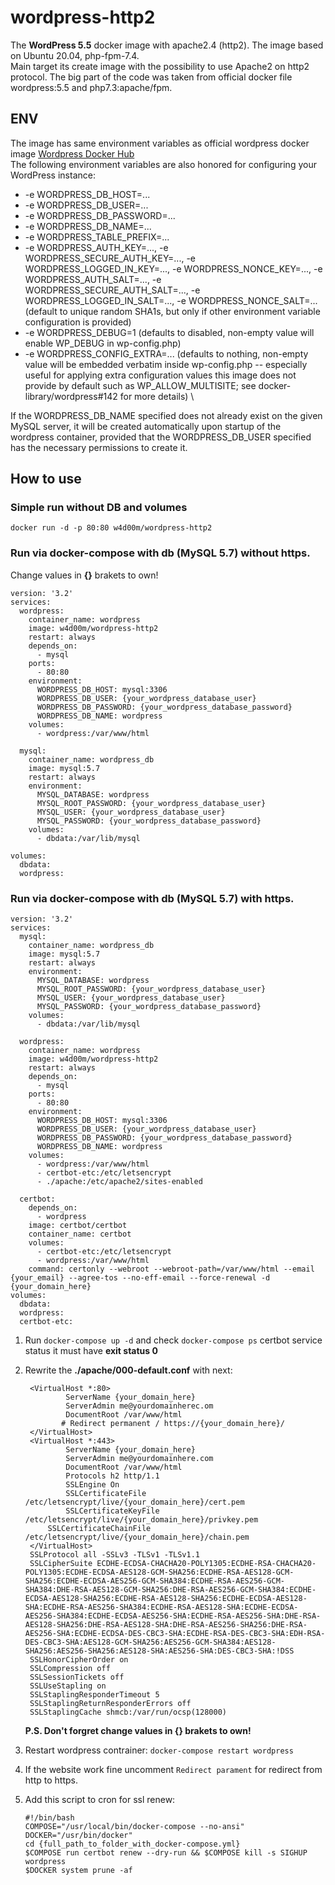 # wordpress-http2
The **WordPress 5.5** docker image with apache2.4 (http2). The image based on Ubuntu 20.04, php-fpm-7.4. \
Main target its create image with the possibility to use Apache2 on http2 protocol. The big part of the code was taken from official docker file wordpress:5.5 and php7.3:apache/fpm.

## ENV
The image has same environment variables as official wordpress docker image [Wordpress Docker Hub](https://hub.docker.com/_/wordpress) \
The following environment variables are also honored for configuring your WordPress instance:

- -e WORDPRESS_DB_HOST=...
- -e WORDPRESS_DB_USER=...
- -e WORDPRESS_DB_PASSWORD=...
- -e WORDPRESS_DB_NAME=...
- -e WORDPRESS_TABLE_PREFIX=...
- -e WORDPRESS_AUTH_KEY=..., -e WORDPRESS_SECURE_AUTH_KEY=..., -e WORDPRESS_LOGGED_IN_KEY=..., -e WORDPRESS_NONCE_KEY=..., -e WORDPRESS_AUTH_SALT=..., -e WORDPRESS_SECURE_AUTH_SALT=..., -e WORDPRESS_LOGGED_IN_SALT=..., -e WORDPRESS_NONCE_SALT=... (default to unique random SHA1s, but only if other environment variable configuration is provided)
- -e WORDPRESS_DEBUG=1 (defaults to disabled, non-empty value will enable WP_DEBUG in wp-config.php)
- -e WORDPRESS_CONFIG_EXTRA=... (defaults to nothing, non-empty value will be embedded verbatim inside wp-config.php -- especially useful for applying extra configuration values this image does not provide by default such as WP_ALLOW_MULTISITE; see docker-library/wordpress#142 for more details) \

If the WORDPRESS_DB_NAME specified does not already exist on the given MySQL server, it will be created automatically upon startup of the wordpress container, provided that the WORDPRESS_DB_USER specified has the necessary permissions to create it.


## How to use
### Simple run without DB and volumes

```
docker run -d -p 80:80 w4d00m/wordpress-http2
```

### Run via docker-compose with db (MySQL 5.7) without https.

Change values in **{}** brakets to own!
```
version: '3.2'
services:
  wordpress:
    container_name: wordpress
    image: w4d00m/wordpress-http2
    restart: always
    depends_on:
      - mysql
    ports:
      - 80:80
    environment:
      WORDPRESS_DB_HOST: mysql:3306
      WORDPRESS_DB_USER: {your_wordpress_database_user}
      WORDPRESS_DB_PASSWORD: {your_wordpress_database_password}
      WORDPRESS_DB_NAME: wordpress
    volumes:
      - wordpress:/var/www/html
      
  mysql:
    container_name: wordpress_db
    image: mysql:5.7
    restart: always
    environment:
      MYSQL_DATABASE: wordpress
      MYSQL_ROOT_PASSWORD: {your_wordpress_database_user}
      MYSQL_USER: {your_wordpress_database_user}
      MYSQL_PASSWORD: {your_wordpress_database_password} 
    volumes:
      - dbdata:/var/lib/mysql

volumes:
  dbdata:
  wordpress:
```

### Run via docker-compose with db (MySQL 5.7) with https.

```
version: '3.2'
services:
  mysql:
    container_name: wordpress_db
    image: mysql:5.7
    restart: always
    environment:
      MYSQL_DATABASE: wordpress
      MYSQL_ROOT_PASSWORD: {your_wordpress_database_user}
      MYSQL_USER: {your_wordpress_database_user}
      MYSQL_PASSWORD: {your_wordpress_database_password} 
    volumes:
      - dbdata:/var/lib/mysql

  wordpress:
    container_name: wordpress
    image: w4d00m/wordpress-http2
    restart: always
    depends_on:
      - mysql
    ports:
      - 80:80
    environment:
      WORDPRESS_DB_HOST: mysql:3306
      WORDPRESS_DB_USER: {your_wordpress_database_user}
      WORDPRESS_DB_PASSWORD: {your_wordpress_database_password}
      WORDPRESS_DB_NAME: wordpress
    volumes:
      - wordpress:/var/www/html
      - certbot-etc:/etc/letsencrypt
      - ./apache:/etc/apache2/sites-enabled
      
  certbot:
    depends_on:
      - wordpress
    image: certbot/certbot
    container_name: certbot
    volumes:
      - certbot-etc:/etc/letsencrypt
      - wordpress:/var/www/html
    command: certonly --webroot --webroot-path=/var/www/html --email {your_email} --agree-tos --no-eff-email --force-renewal -d {your_domain_here}
volumes:
  dbdata:
  wordpress:
  certbot-etc:
```

1. Run `docker-compose up -d` and check `docker-compose ps` certbot service status it must have **exit status 0**
2. Rewrite the **./apache/000-default.conf** with next:
   ```
	<VirtualHost *:80>
	        ServerName {your_domain_here}
	        ServerAdmin me@yourdomainherec.om
	        DocumentRoot /var/www/html
	       # Redirect permanent / https://{your_domain_here}/
	</VirtualHost>
	<VirtualHost *:443>
	        ServerName {your_domain_here}
	        ServerAdmin me@yourdomainhere.com
	        DocumentRoot /var/www/html
	        Protocols h2 http/1.1    
	        SSLEngine On
	        SSLCertificateFile /etc/letsencrypt/live/{your_domain_here}/cert.pem
	        SSLCertificateKeyFile /etc/letsencrypt/live/{your_domain_here}/privkey.pem
		SSLCertificateChainFile /etc/letsencrypt/live/{your_domain_here}/chain.pem 
	</VirtualHost>
	SSLProtocol all -SSLv3 -TLSv1 -TLSv1.1
	SSLCipherSuite ECDHE-ECDSA-CHACHA20-POLY1305:ECDHE-RSA-CHACHA20-POLY1305:ECDHE-ECDSA-AES128-GCM-SHA256:ECDHE-RSA-AES128-GCM-SHA256:ECDHE-ECDSA-AES256-GCM-SHA384:ECDHE-RSA-AES256-GCM-SHA384:DHE-RSA-AES128-GCM-SHA256:DHE-RSA-AES256-GCM-SHA384:ECDHE-ECDSA-AES128-SHA256:ECDHE-RSA-AES128-SHA256:ECDHE-ECDSA-AES128-SHA:ECDHE-RSA-AES256-SHA384:ECDHE-RSA-AES128-SHA:ECDHE-ECDSA-AES256-SHA384:ECDHE-ECDSA-AES256-SHA:ECDHE-RSA-AES256-SHA:DHE-RSA-AES128-SHA256:DHE-RSA-AES128-SHA:DHE-RSA-AES256-SHA256:DHE-RSA-AES256-SHA:ECDHE-ECDSA-DES-CBC3-SHA:ECDHE-RSA-DES-CBC3-SHA:EDH-RSA-DES-CBC3-SHA:AES128-GCM-SHA256:AES256-GCM-SHA384:AES128-SHA256:AES256-SHA256:AES128-SHA:AES256-SHA:DES-CBC3-SHA:!DSS
	SSLHonorCipherOrder on
	SSLCompression off
	SSLSessionTickets off
	SSLUseStapling on
	SSLStaplingResponderTimeout 5
	SSLStaplingReturnResponderErrors off
	SSLStaplingCache shmcb:/var/run/ocsp(128000)
   ```

	**P.S. Don't forgret change values in {} brakets to own!**

3. Restart wordpress contrainer: `docker-compose restart wordpress`
4. If the website work fine uncomment `Redirect parament` for redirect from http to https.
5. Add this script to cron for ssl renew:

	```
	#!/bin/bash
	COMPOSE="/usr/local/bin/docker-compose --no-ansi"
	DOCKER="/usr/bin/docker"
	cd {full_path_to_folder_with_docker-compose.yml}
	$COMPOSE run certbot renew --dry-run && $COMPOSE kill -s SIGHUP wordpress
	$DOCKER system prune -af
	```
